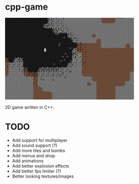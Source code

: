 # cpp-game

![](Images/game.png)

2D game written in C++.

# TODO

* Add support for multiplayer
* Add sound support (?)
* Add more tiles and bombs
* Add menus and shop
* Add animations
* Add better explosion effects
* Add better fps limiter (?)
* Better looking textures/images
